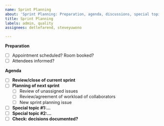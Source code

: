 ```yaml
---
name: Sprint Planning
about: 'Sprint Planning: Preparation, agenda, discussions, special topics,...'
title: Sprint Planning
labels: admin, quality
assignees: detlefarend, steveyuwono

---
```


**Preparation**
- [ ] Appointment scheduled? Room booked?
- [ ] Attendees informed?

**Agenda**
- [ ] **Review/close of current sprint**
- [ ] **Planning of next sprint**
  - [ ] Review of unassigned issues
  - [ ] Review/agreement of workload of collaborators
  - [ ] New sprint planning issue
- [ ] **Special topic #1:...**
- [ ] **Special topic #2:...**
- [ ] **Check: decisions documented?**
